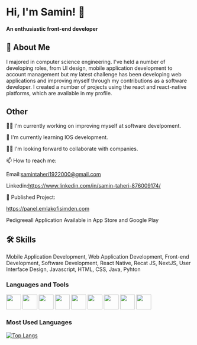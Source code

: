 
# Hi, I'm Samin! 👋
#### An enthusiastic front-end developer



## 🚀 About Me
I majored in computer science engineering. 
I've held a number of developing roles, from UI design, mobile application development to account management but my latest challenge has been developing web applications and improving myself through my contributions as a software developer. I created a number of projects using the react and react-native platforms, which are available in my profile.


## Other 
👩‍💻 I'm currently working on improving myself at software develpoment.

🧠 I'm currently learning IOS development.

👯‍♀️ I'm looking forward to collaborate with companies.

📫 How to reach me: 

Email:samintaheri1922000@gmail.com

Linkedin:https://www.linkedin.com/in/samin-taheri-876009174/

👾 Published Project: 

https://panel.emlakofisimden.com

Pedigreeall Application Available in App Store and Google Play


## 🛠 Skills
Mobile Application Development,
Web Application Development,
Front-end Development,
Software Development,
React Native,
Recat JS,
NextJS,
User Interface Design,
Javascript, 
HTML,
CSS,
Java, 
Pyhton

### Languages and Tools

<a><img height= "40" src="https://upload.wikimedia.org/wikipedia/commons/thumb/9/99/Unofficial_JavaScript_logo_2.svg/1920px-Unofficial_JavaScript_logo_2.svg.png"></a>
<a><img height= "40" src="https://logowiki.net/uploads/logo/r/react-1.svg"></a>
<a><img height= "40" src="https://i.pinimg.com/originals/07/ca/4a/07ca4afbde70ce0c995b3f63e9c04ceb.png"></a>
<a><img height= "40" src="https://cdn-icons-png.flaticon.com/512/1216/1216733.png"></a>
<a><img height= "40" src="https://upload.wikimedia.org/wikipedia/commons/thumb/6/62/CSS3_logo.svg/800px-CSS3_logo.svg.png"></a>
<a><img height= "40" src="https://upload.wikimedia.org/wikipedia/commons/thumb/c/c3/Python-logo-notext.svg/2048px-Python-logo-notext.svg.png"></a>
<a><img height= "40" src="https://cdn.freebiesupply.com/logos/large/2x/java-logo-png-transparent.png"></a>
<a><img height= "40" src="https://i.pinimg.com/originals/17/06/c9/1706c9f16bd08eb5e03f1df3e0a94a1c.png"></a>
<a><img height= "40" src="https://upload.wikimedia.org/wikipedia/commons/thumb/c/c2/Adobe_XD_CC_icon.svg/1051px-Adobe_XD_CC_icon.svg.png"></a>

### Most Used Languages
[![Top Langs](https://github-readme-stats.vercel.app/api/top-langs/?username=anuraghazra&layout=compact)](https://github.com/samin-taheri/github-readme-stats)
